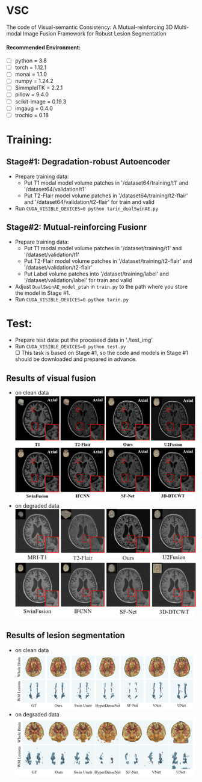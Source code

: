 # VSC
The code of Visual-semantic Consistency: A Mutual-reinforcing 3D Multi-modal Image Fusion Framework for Robust Lesion Segmentation
<br>
#### Recommended Environment:<br>
 - [ ] python = 3.8
 - [ ] torch = 1.12.1
 - [ ] monai = 1.1.0
 - [ ] numpy = 1.24.2
 - [ ] SimmpleITK = 2.2.1
 - [ ] pillow = 9.4.0
 - [ ] scikit-image = 0.19.3
 - [ ] imgaug = 0.4.0
 - [ ] trochio = 0.18

# Training:<br>
## Stage#1: Degradation-robust Autoencoder<br>
* Prepare training data:<br>
  * Put T1 modal model volume patches in '/dataset64/training/t1' and '/dataset64/validation/t1'<br>
  * Put T2-Flair model volume patches in '/dataset64/training/t2-flair' and '/dataset64/validation/t2-flair' for train and valid<br>
* Run ```CUDA_VISIBLE_DEVICES=0 python tarin_dualSwinAE.py```<br>
##  Stage#2: Mutual-reinforcing Fusionr<br>
* Prepare training data:<br>
  * Put T1 modal model volume patches in '/dataset/training/t1' and '/dataset/validation/t1'<br>
  * Put T2-Flair model volume patches in '/dataset/training/t2-flair' and '/dataset/validation/t2-flair'<br>
  * Put Label volume patches into '/dataset/training/label' and '/dataset/validation/label' for train and valid<br>
* Adjust ```DualSwinAE_model_ptah``` in ```train.py``` to the path where you store the model in Stage #1.<br>
* Run ```CUDA_VISIBLE_DEVICES=0 python tarin.py```<br>
# Test:<br>
* Prepare test data: put the processed data in './test_img'<br>
* Run ```CUDA_VISIBLE_DEVICES=0 python test.py```<br>
▢ This task is based on Stage #1, so the code and models in Stage #1 should be downloaded and prepared in advance.<br>
## Results of visual fusion<br>
* on clean data <br>
<img src="https://github.com/coderelease123/VSC/blob/main/assets/Qualitative%20results%20of%20visual%20fusion.png" /> <br>
* on degraded data <br>
<img src="https://github.com/coderelease123/VSC/blob/main/assets/Qualitative%20results%20of%20visual%20fusion%20on%20degraded%20data.png" /> <br>
## Results of lesion segmentation<br>
* on clean data <br>
<img src="https://github.com/coderelease123/VSC/blob/main/assets/Qualitative%20results%20of%20lesion%20segmentation.png" /> <br>
* on degraded data <br>
<img src="https://github.com/coderelease123/VSC/blob/main/assets/Qualitative%20results%20of%20lesion%20segmentation%20on%20degraded%20data.png" /> <br>

